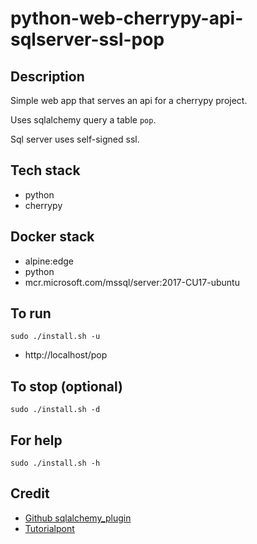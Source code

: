 # python-web-cherrypy-api-sqlserver-ssl-pop

## Description
Simple web app that serves an api
for a cherrypy project.

Uses sqlalchemy query a table `pop`.

Sql server uses self-signed ssl.

## Tech stack
- python
- cherrypy

## Docker stack
- alpine:edge
- python
- mcr.microsoft.com/mssql/server:2017-CU17-ubuntu

## To run
`sudo ./install.sh -u`
- http://localhost/pop

## To stop (optional)
`sudo ./install.sh -d`

## For help
`sudo ./install.sh -h`

## Credit
- [Github sqlalchemy_plugin](https://github.com/ionrock/cherrypy-sqlalchemy/blob/master/example.py)
- [Tutorialpont](https://www.tutorialspoint.com/cherrypy/cherrypy_quick_guide.htm)

